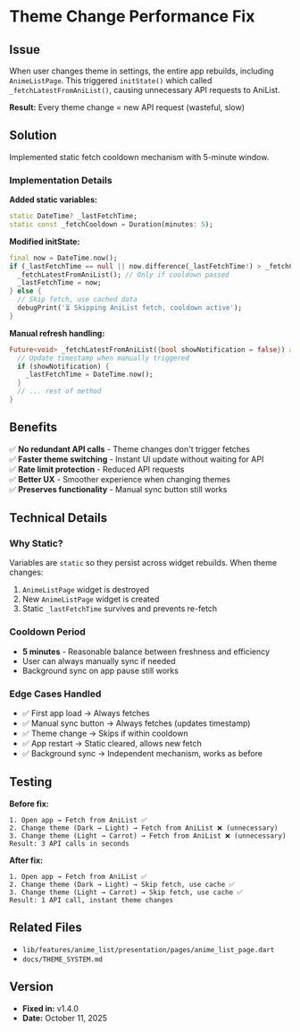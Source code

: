 # Theme Change Performance Fix

## Issue
When user changes theme in settings, the entire app rebuilds, including `AnimeListPage`. This triggered `initState()` which called `_fetchLatestFromAniList()`, causing unnecessary API requests to AniList.

**Result:** Every theme change = new API request (wasteful, slow)

## Solution
Implemented static fetch cooldown mechanism with 5-minute window.

### Implementation Details

**Added static variables:**
```dart
static DateTime? _lastFetchTime;
static const _fetchCooldown = Duration(minutes: 5);
```

**Modified initState:**
```dart
final now = DateTime.now();
if (_lastFetchTime == null || now.difference(_lastFetchTime!) > _fetchCooldown) {
  _fetchLatestFromAniList(); // Only if cooldown passed
  _lastFetchTime = now;
} else {
  // Skip fetch, use cached data
  debugPrint('⏳ Skipping AniList fetch, cooldown active');
}
```

**Manual refresh handling:**
```dart
Future<void> _fetchLatestFromAniList({bool showNotification = false}) async {
  // Update timestamp when manually triggered
  if (showNotification) {
    _lastFetchTime = DateTime.now();
  }
  // ... rest of method
}
```

## Benefits

✅ **No redundant API calls** - Theme changes don't trigger fetches  
✅ **Faster theme switching** - Instant UI update without waiting for API  
✅ **Rate limit protection** - Reduced API requests  
✅ **Better UX** - Smoother experience when changing themes  
✅ **Preserves functionality** - Manual sync button still works  

## Technical Details

### Why Static?
Variables are `static` so they persist across widget rebuilds. When theme changes:
1. `AnimeListPage` widget is destroyed
2. New `AnimeListPage` widget is created
3. Static `_lastFetchTime` survives and prevents re-fetch

### Cooldown Period
- **5 minutes** - Reasonable balance between freshness and efficiency
- User can always manually sync if needed
- Background sync on app pause still works

### Edge Cases Handled
- ✅ First app load → Always fetches
- ✅ Manual sync button → Always fetches (updates timestamp)
- ✅ Theme change → Skips if within cooldown
- ✅ App restart → Static cleared, allows new fetch
- ✅ Background sync → Independent mechanism, works as before

## Testing

**Before fix:**
```
1. Open app → Fetch from AniList ✅
2. Change theme (Dark → Light) → Fetch from AniList ❌ (unnecessary)
3. Change theme (Light → Carrot) → Fetch from AniList ❌ (unnecessary)
Result: 3 API calls in seconds
```

**After fix:**
```
1. Open app → Fetch from AniList ✅
2. Change theme (Dark → Light) → Skip fetch, use cache ✅
3. Change theme (Light → Carrot) → Skip fetch, use cache ✅
Result: 1 API call, instant theme changes
```

## Related Files

- `lib/features/anime_list/presentation/pages/anime_list_page.dart`
- `docs/THEME_SYSTEM.md`

## Version

- **Fixed in:** v1.4.0
- **Date:** October 11, 2025
